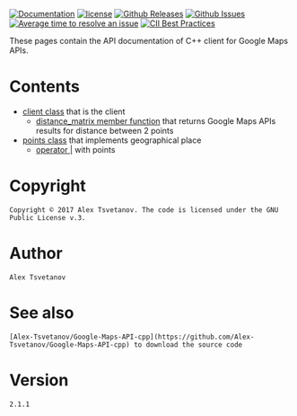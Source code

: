 [![Documentation](https://img.shields.io/badge/docs-doxygen-blue.svg)](http://nlohmann.github.io/json)
[![license](https://img.shields.io/badge/License-GPL%20v3-blue.svg)](https://github.com/Alex-Tsvetanov/Google-Maps-API-cpp/blob/master/LICENSE)
[![Github Releases](https://img.shields.io/github/release/Alex-Tsvetanov/Google-Maps-API-cpp.svg)](https://github.com/Alex-Tsvetanov/Google-Maps-API-cpp/releases)
[![Github Issues](https://img.shields.io/github/issues/Alex-Tsvetanov/Google-Maps-API-cpp.svg)](http://github.com/Alex-Tsvetanov/Google-Maps-API-cpp/issues)
[![Average time to resolve an issue](http://isitmaintained.com/badge/resolution/Alex-Tsvetanov/Google-Maps-API-cpp.svg)](http://isitmaintained.com/project/Alex-Tsvetanov/Google-Maps-API-cpp "Average time to resolve an issue")
[![CII Best Practices](https://bestpractices.coreinfrastructure.org/projects/980/badge)](https://bestpractices.coreinfrastructure.org/projects/980)

These pages contain the API documentation of C++ client for Google Maps APIs.

# Contents
* [client class](./a00047.html) that is the client
	* [distance_matrix member function](./a00047.html#ac6a0c1904a585c4eb930c17e3dcf2ce9) that returns Google Maps APIs results for distance between 2 points
* [points class](./a00063.html) that implements geographical place
	* [operator |](./a00039.html) with points

# Copyright
    Copyright © 2017 Alex Tsvetanov. The code is licensed under the GNU Public License v.3.

# Author
    Alex Tsvetanov

# See also
    [Alex-Tsvetanov/Google-Maps-API-cpp](https://github.com/Alex-Tsvetanov/Google-Maps-API-cpp) to download the source code

# Version
    2.1.1 
